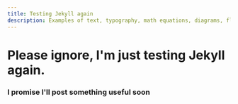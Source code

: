 ```yaml
---
title: Testing Jekyll again
description: Examples of text, typography, math equations, diagrams, flowcharts, pictures, videos, and more.
---
```


# Please ignore, I'm just testing Jekyll again.

### I promise I'll post something useful soon
